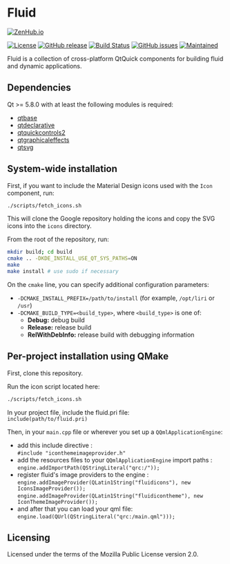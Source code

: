 Fluid
=====

[![ZenHub.io](https://img.shields.io/badge/supercharged%20by-zenhub.io-blue.svg)](https://zenhub.io)

[![License](https://img.shields.io/badge/license-MPL2-blue.svg)](https://www.mozilla.org/en-US/MPL/2.0/)
[![GitHub release](https://img.shields.io/github/release/lirios/fluid.svg)](https://github.com/lirios/fluid)
[![Build Status](https://travis-ci.org/lirios/fluid.svg?branch=develop)](https://travis-ci.org/lirios/fluid)
[![GitHub issues](https://img.shields.io/github/issues/lirios/fluid.svg)](https://github.com/lirios/fluid/issues)
[![Maintained](https://img.shields.io/maintenance/yes/2017.svg)](https://github.com/lirios/fluid/commits/develop)

Fluid is a collection of cross-platform QtQuick components for building fluid and dynamic applications.

## Dependencies

Qt >= 5.8.0 with at least the following modules is required:

 * [qtbase](http://code.qt.io/cgit/qt/qtbase.git)
 * [qtdeclarative](http://code.qt.io/cgit/qt/qtdeclarative.git)
 * [qtquickcontrols2](http://code.qt.io/cgit/qt/qtquickcontrols2.git)
 * [qtgraphicaleffects](http://code.qt.io/cgit/qt/qtgraphicaleffects.git)
 * [qtsvg](http://code.qt.io/cgit/qt/qtsvg.git)

## System-wide installation

First, if you want to include the Material Design icons used with the `Icon` component, run:

```sh
./scripts/fetch_icons.sh
```

This will clone the Google repository holding the icons and copy the SVG icons into the `icons` directory.

From the root of the repository, run:

```sh
mkdir build; cd build
cmake .. -DKDE_INSTALL_USE_QT_SYS_PATHS=ON
make
make install # use sudo if necessary
```

On the `cmake` line, you can specify additional configuration parameters:

 * `-DCMAKE_INSTALL_PREFIX=/path/to/install` (for example, `/opt/liri` or `/usr`)
 * `-DCMAKE_BUILD_TYPE=<build_type>`, where `<build_type>` is one of:
   * **Debug:** debug build
   * **Release:** release build
   * **RelWithDebInfo:** release build with debugging information

## Per-project installation using QMake

First, clone this repository.

Run the icon script located here:

```sh
./scripts/fetch_icons.sh
```

In your project file, include the fluid.pri file:  
  `include(path/to/fluid.pri)`

Then, in your `main.cpp` file or wherever you set up a `QQmlApplicationEngine`:
* add this include directive :  
`#include "iconthemeimageprovider.h"`  
* add the resources files to your `QQmlApplicationEngine` import paths :  
`engine.addImportPath(QStringLiteral("qrc:/"));`
* register fluid's image providers to the engine :
`engine.addImageProvider(QLatin1String("fluidicons"), new IconsImageProvider());`
`engine.addImageProvider(QLatin1String("fluidicontheme"), new IconThemeImageProvider());`
* and after that you can load your qml file:  
`engine.load(QUrl(QStringLiteral("qrc:/main.qml")));`

## Licensing

Licensed under the terms of the Mozilla Public License version 2.0.
